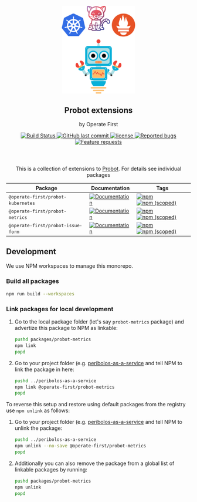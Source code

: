 
<p align="center">
  <a href="https://github.com/operate-first/probot-extensions"><img src="static/robot.svg" width="200" alt="Probot's logo, a cartoon robot" /></a>
</p>
<h2 align="center">Probot extensions</h2>
<p align="center">by Operate First</p>
<p  align="center" style='margin-bottom:4em'>
  <a href="https://github.com/operate-first/probot-extensions/actions?query=workflow%3APush">
    <img src="https://img.shields.io/github/workflow/status/operate-first/probot-extensions/Push" alt="Build Status">
  </a>
  <a href="https://github.com/operate-first/probot-extensionse">
    <img alt="GitHub last commit" src="https://img.shields.io/github/last-commit/operate-first/probot-extensions">
  </a>
  <a href="https://github.com/operate-first/probot-extensions/blob/main/LICENSE">
    <img src="https://img.shields.io/badge/license-MIT-blue.svg" alt="license">
  </a>
  <a href="https://github.com/operate-first/probot-extensions/issues?q=is%3Aissue+is%3Aopen+label%3Akind%2Fbug">
    <img alt="Reported bugs" src="https://img.shields.io/github/issues-search/operate-first/probot-extensions?color=red&label=reported%20bugs&query=is%3Aopen%20label%3Akind%2Fbug">
  </a>
  <a href="https://github.com/operate-first/probot-extensions/issues?q=is%3Aissue+is%3Aopen+label%3Akind%2Fbug">
  <img alt="Feature requests" src="https://img.shields.io/github/issues-search/operate-first/probot-extensions?label=feature%20requests&query=is%3Aopen%20label%3Akind%2Ffeature">
  </a>
</p>

<p align="center">This is a collection of extensions to <a href="https://probot.github.io/">Probot</a>. For details see individual packages</p>


| Package                            | Documentation                                                                                                         | Tags                                                                                                                                                                                                                                                                                      |
| ---------------------------------- | --------------------------------------------------------------------------------------------------------------------- | ----------------------------------------------------------------------------------------------------------------------------------------------------------------------------------------------------------------------------------------------------------------------------------------- |
| `@operate-first/probot-kubernetes` | [![Documentation](https://img.shields.io/badge/docs-packages/probot--kubernetes-blue)](./packages/probot-kubernetes)  | [![npm](https://img.shields.io/npm/dw/@operate-first/probot-kubernetes)](https://www.npmjs.com/package/@operate-first/probot-kubernetes) [![npm (scoped)](https://img.shields.io/npm/v/@operate-first/probot-kubernetes)](https://www.npmjs.com/package/@operate-first/probot-kubernetes) |
| `@operate-first/probot-metrics`    | [![Documentation](https://img.shields.io/badge/docs-packages/probot--metrics-blue)](./packages/probot-metrics)        | [![npm](https://img.shields.io/npm/dw/@operate-first/probot-metrics)](https://www.npmjs.com/package/@operate-first/probot-metrics) [![npm (scoped)](https://img.shields.io/npm/v/@operate-first/probot-metrics)](https://www.npmjs.com/package/@operate-first/probot-metrics)             |
| `@operate-first/probot-issue-form` | [![Documentation](https://img.shields.io/badge/docs-packages/probot--issue--form-blue)](./packages/probot-issue-form) | [![npm](https://img.shields.io/npm/dw/@operate-first/probot-issue-form)](https://www.npmjs.com/package/@operate-first/probot-issue-form) [![npm (scoped)](https://img.shields.io/npm/v/@operate-first/probot-issue-form)](https://www.npmjs.com/package/@operate-first/probot-issue-form) |


## Development

We use NPM workspaces to manage this monorepo.

### Build all packages

```bash
npm run build --workspaces
```

### Link packages for local development

1. Go to the local package folder (let's say `probot-metrics` package) and advertize this package to NPM as linkable:

    ```bash
    pushd packages/probot-metrics
    npm link
    popd
    ```

2. Go to your project folder (e.g. [peribolos-as-a-service](https://github.com/operate-first/peribolos-as-a-service/) and tell NPM to link the package in here:

    ```bash
    pushd ../peribolos-as-a-service
    npm link @operate-first/probot-metrics
    popd
    ```

To reverse this setup and restore using default packages from the registry use `npm unlink` as follows:

1. Go to your project folder (e.g. [peribolos-as-a-service](https://github.com/operate-first/peribolos-as-a-service/) and tell NPM to unlink the package:

    ```bash
    pushd ../peribolos-as-a-service
    npm unlink --no-save @operate-first/probot-metrics
    popd
    ```

2. Additionally you can also remove the package from a global list of linkable packages by running:

    ```bash
    pushd packages/probot-metrics
    npm unlink
    popd
    ```
